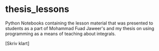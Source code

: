 # thesis_lessons
Python Notebooks containing the lesson material that was presented to students as a part of Mohammad Fuad Jaweer's and my thesis on using programming as a means of teaching about integrals.

[Skriv klart]

